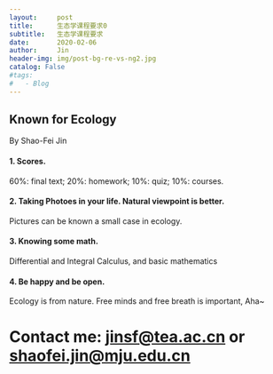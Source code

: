 ```yaml
---
layout:     post
title:      生态学课程要求0
subtitle:   生态学课程要求
date:       2020-02-06
author:     Jin
header-img: img/post-bg-re-vs-ng2.jpg
catalog: False
#tags:
#   - Blog
---
```




## Known for Ecology
By Shao-Fei Jin
#### 1. Scores.
60%: final text; 20%: homework; 10%: quiz; 10%: courses.
#### 2. Taking Photoes in your life. Natural viewpoint is better.
Pictures can be known a small case in ecology. 
#### 3. Knowing some math.
Differential and Integral Calculus, and basic mathematics
#### 4. Be happy and be open.
Ecology is from nature. Free minds and free breath is important, Aha~

# Contact me: jinsf@tea.ac.cn or shaofei.jin@mju.edu.cn
